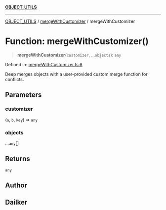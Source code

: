 [**OBJECT_UTILS**](../../README.md)

***

[OBJECT_UTILS](../../README.md) / [mergeWithCustomizer](../README.md) / mergeWithCustomizer

# Function: mergeWithCustomizer()

> **mergeWithCustomizer**(`customizer`, ...`objects`): `any`

Defined in: [mergeWithCustomizer.ts:8](https://github.com/dailker/everyutil/blob/fb6c9c837496f567cf7883b581cd27d1c9507ebe/src/object/mergeWithCustomizer.ts#L8)

Deep merges objects with a user-provided custom merge function for conflicts.

## Parameters

### customizer

(`a`, `b`, `key`) => `any`

### objects

...`any`[]

## Returns

`any`

## Author

## Dailker
